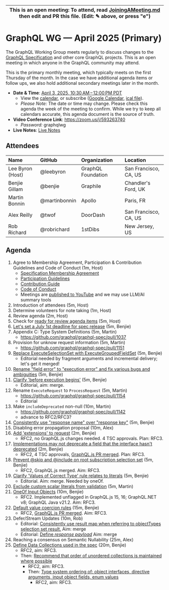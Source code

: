 <!--

# How to join (copied directly from /JoiningAMeeting.md)

Hello! You're welcome to join our working group meeting and add to the agenda by
following these three steps:

1.  Add your name to the list of attendees (in alphabetical order).

    - To respect meeting size, attendees should be relevant to the agenda. That
      means we expect most who join the meeting to participate in discussion. If
      you'd rather just watch, check out our [YouTube][].

    - Please include the organization (or project) you represent, and the
      location (including [country code][]) you expect to be located in during
      the meeting.

    - If you're willing to help take notes, add "✏️" after your name (eg. Ada
      Lovelace ✏). This is hugely helpful!

2.  If relevant, add your topic to the agenda (sorted by expected time).

    - Every agenda item has four parts: 1) the topic, 2) an expected time
      constraint, 3) who's leading the discussion, and 4) a list of any relevant
      links (RFC docs, issues, PRs, presentations, etc). Follow the format of
      existing agenda items.

    - Know what you want to get out of the agenda topic - what feedback do you
      need? What questions do you need answered? Are you looking for consensus
      or just directional feedback?

    - If your topic is a new proposal it's likely an ["RFC 0"][rfc stages]. The
      barrier of entry for documenting new proposals is intentionally low,
      writing a few sentences about the problem you're trying to solve and the
      rough shape of your proposed solution is normally sufficient.

      You can create a link for this:

      - As an issue against the graphql-wg repo.
      - As a GitHub discussion in the graphql-wg repo.
      - As an RFC document into the rfcs/ folder of the graphql-wg repo.

3.  Review our guidelines and agree to our Spec Membership & CLA.

    - Review and understand our Spec Membership Agreement, Participation &
      Contribution Guidelines, and Code of Conduct. You'll find links to these
      in the first agenda item of every meeting.

    - If this is your first time, our bot will comment on your Pull Request with
      a link to our Spec Membership & CLA. Please follow along and agree before
      your PR is merged.

      Your organization may sign this for all of its members. To set this up,
      please ask operations@graphql.org.

PLEASE TAKE NOTE:

- By joining this meeting you must agree to the Specification Membership
  Agreement and Code of Conduct.

- Meetings are recorded and made available on [YouTube][], by joining you
  consent to being recorded.

[youtube]: https://www.youtube.com/channel/UCERcwLeheOXp_u61jEXxHMA
[country code]:
  https://en.wikipedia.org/wiki/List_of_ISO_3166_country_codes#Current_ISO_3166_country_codes
[rfc stages]:
  https://github.com/graphql/graphql-spec/blob/main/CONTRIBUTING.md#rfc-contribution-stages


-->

| This is an open meeting: To attend, read [JoiningAMeeting.md][] then edit and PR this file. (Edit: ✎ above, or press "e") |
| ---------------------------------------------------------------------------------------- |

# GraphQL WG — April 2025 (Primary)

The GraphQL Working Group meets regularly to discuss changes to the
[GraphQL Specification][] and other core GraphQL projects. This is an open
meeting in which anyone in the GraphQL community may attend.

This is the primary monthly meeting, which typically meets on the first Thursday
of the month. In the case we have additional agenda items or follow ups, we also
hold additional secondary meetings later in the month.

- **Date & Time**: [April 3, 2025, 10:30 AM – 12:00 PM PDT](https://www.timeanddate.com/worldclock/converter.html?iso=20250403T173000&p1=224&p2=179&p3=136&p4=268&p5=367&p6=438&p7=248&p8=240)
  - View the [calendar][], or subscribe ([Google Calendar][], [ical file][]).
  - _Please Note:_ The date or time may change. Please check this agenda the
    week of the meeting to confirm. While we try to keep all calendars accurate,
    this agenda document is the source of truth.
- **Video Conference Link**: https://zoom.us/j/593263740
  - _Password:_ graphqlwg
- **Live Notes**: [Live Notes][]

[calendar]: https://calendar.google.com/calendar/embed?src=linuxfoundation.org_ik79t9uuj2p32i3r203dgv5mo8%40group.calendar.google.com
[google calendar]: https://calendar.google.com/calendar?cid=bGludXhmb3VuZGF0aW9uLm9yZ19pazc5dDl1dWoycDMyaTNyMjAzZGd2NW1vOEBncm91cC5jYWxlbmRhci5nb29nbGUuY29t
[ical file]: https://calendar.google.com/calendar/ical/linuxfoundation.org_ik79t9uuj2p32i3r203dgv5mo8%40group.calendar.google.com/public/basic.ics
[graphql specification]: https://github.com/graphql/graphql-spec
[JoiningAMeeting.md]: https://github.com/graphql/graphql-wg/blob/main/JoiningAMeeting.md
[live notes]: https://docs.google.com/document/d/1q-sT4k8-c0tcDYJ8CxPZkJ8UY4Nhk3HbKsRxosu_7YE/edit?usp=sharing

## Attendees

<!-- prettier-ignore -->
| Name             | GitHub        | Organization       | Location              |
| :--------------- | :------------ | :----------------- | :-------------------- |
| Lee Byron (Host) | @leebyron     | GraphQL Foundation | San Francisco, CA, US |
| Benjie Gillam    | @benjie       | Graphile           | Chandler's Ford, UK   |
| Martin Bonnin    | @martinbonnin | Apollo             | Paris, FR             |
| Alex Reilly      | @twof         | DoorDash           | San Francisco, CA, US |
| Rob Richard      | @robrichard   | 1stDibs            | New Jersey, US        |


## Agenda

1. Agree to Membership Agreement, Participation & Contribution Guidelines and Code of Conduct (1m, Host)
   - [Specification Membership Agreement](https://github.com/graphql/foundation)
   - [Participation Guidelines](https://github.com/graphql/graphql-wg#participation-guidelines)
   - [Contribution Guide](https://github.com/graphql/graphql-spec/blob/main/CONTRIBUTING.md)
   - [Code of Conduct](https://github.com/graphql/foundation/blob/master/CODE-OF-CONDUCT.md)
   - Meetings are [published to YouTube](https://www.youtube.com/@GraphQLFoundation/videos) and we may use LLM/AI summary tools
1. Introduction of attendees (5m, Host)
1. Determine volunteers for note taking (1m, Host)
1. Review agenda (2m, Host)
1. Check for [ready for review agenda items](https://github.com/graphql/graphql-wg/issues?q=is%3Aissue+is%3Aopen+label%3A%22Ready+for+review+%F0%9F%99%8C%22+sort%3Aupdated-desc) (5m, Host)
1. [Let's set a July 1st deadline for spec release](https://github.com/graphql/graphql-wg/issues/1692) (5m, Benjie)
1. Appendix C: Type System Definitions (5m, Martin)
    - https://github.com/graphql/graphql-spec/pull/1037
1. Provision for unknow request information (5m, Martin)
    - https://github.com/graphql/graphql-spec/pull/1151
1. [Replace ExecuteSelectionSet with ExecuteGroupedFieldSet](https://github.com/graphql/graphql-spec/pull/1039) (5m, Benjie)
    - Editorial needed by fragment arguments and incremental delivery; let's get it merged!
1. [Rename "field error" to "execution error" and fix various bugs and ambiguities](https://github.com/graphql/graphql-spec/pull/1152) (5m, Benjie)
1. [Clarify 'before execution begins'](https://github.com/graphql/graphql-spec/pull/894) (5m, Benjie)
   - Editorial, aim: merge.
1. Rename `ExecuteRequest` to `ProcessRequest` (5m, Martin)
   - https://github.com/graphql/graphql-spec/pull/1154
   - Editorial
1. Make `includeDeprecated` non-null (10m, Martin)
    - https://github.com/graphql/graphql-spec/pull/1142
    - advance to RFC2/RFC3?
1. [Consistently use "response name" over "response key"](https://github.com/graphql/graphql-spec/pull/1147) (5m, Benjie)
1. Disabling error propagation proposal (10m, Alex)
1. [Add 'extensions' to request](https://github.com/graphql/graphql-spec/pull/976) (2m, Benjie)
   - RFC2, no GraphQL.js changes needed. 4 TSC approvals. Plan: RFC3.
1. [Implementations may not deprecate a field that the interface hasn't deprecated](https://github.com/graphql/graphql-spec/pull/1053) (2m, Benjie)
   - RFC2, 4 TSC approvals, [GraphQL.js PR merged](https://github.com/graphql/graphql-js/pull/3986). Plan: RFC3.
1. [Prevent @skip and @include on root subscription selection set](https://github.com/graphql/graphql-spec/pull/860) (5m, Benjie)
   - RFC2, GraphQL.js merged. Aim: RFC3.
1. [Clarify 'Values of Correct Type' rule relates to literals](https://github.com/graphql/graphql-spec/pull/1118) (5m, Benjie)
   - Editorial. Aim: merge. Needed by oneOf.
1. [Exclude custom scalar literals from validation](https://github.com/graphql/graphql-spec/pull/1157) (5m, Martin)
1. [OneOf Input Objects](https://github.com/graphql/graphql-spec/pull/825) (10m, Benjie)
   - RFC2. Implemented unflagged in GraphQL.js 15, 16; GraphQL.NET v8; GraphQL Java v21.2. Aim: RFC3.
1. [Default value coercion rules](https://github.com/graphql/graphql-spec/pull/793) (15m, Benjie)
   - RFC2, [GraphQL.js PR merged](https://github.com/graphql/graphql-js/pull/3814). Aim: RFC3.
1. Defer/Stream Updates (10m, Rob)
   - Editorial: [Consistently use result map when referring to objectTypes selection set result.](https://github.com/graphql/graphql-spec/pull/1148) Aim: merge
   - Editorial: [Define _response payload_](https://github.com/graphql/graphql-spec/pull/1149) Aim: merge
1. Reaching a consensus on Semantic Nullability (25m, Alex)
1. [Define Data Collections used in the spec](https://github.com/graphql/graphql-spec/pull/1102) (20m, Benjie)
   - RFC2, aim: RFC3.
   - Then: [Recommend that order of unordered collections is maintained where possible](https://github.com/graphql/graphql-spec/pull/1092)
     - RFC2, aim: RFC3.
     - Then: [Type system ordering of: object interfaces, directive arguments, input object fields, enum values](https://github.com/graphql/graphql-spec/pull/1063)
       - RFC2, aim: RFC3.
